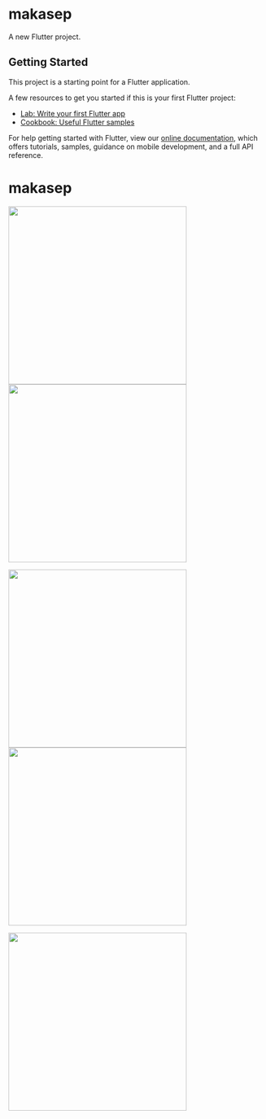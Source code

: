 # makasep

A new Flutter project.

## Getting Started

This project is a starting point for a Flutter application.

A few resources to get you started if this is your first Flutter project:

- [Lab: Write your first Flutter app](https://flutter.dev/docs/get-started/codelab)
- [Cookbook: Useful Flutter samples](https://flutter.dev/docs/cookbook)

For help getting started with Flutter, view our
[online documentation](https://flutter.dev/docs), which offers tutorials,
samples, guidance on mobile development, and a full API reference.
# makasep


<img src="https://github.com/aymansainshy/makasep/blob/main/assets/images/Screenshot%202023-09-14%20at%201.02.43%20PM.png" width="350"><img src="https://github.com/aymansainshy/makasep/blob/main/assets/images/WhatsApp%20Image%202023-09-14%20at%2011.53.53%20AM%20(1).jpeg" width="350"> 

<img src="https://github.com/aymansainshy/makasep/blob/main/assets/images/WhatsApp%20Image%202023-09-14%20at%2011.53.53%20AM.jpeg" width="350"> <img src="https://github.com/aymansainshy/makasep/blob/main/assets/images/WhatsApp%20Image%202023-09-14%20at%2011.53.52%20AM%20(1).jpeg" width="350"> 

<img src="https://github.com/aymansainshy/makasep/blob/main/assets/images/WhatsApp%20Image%202023-09-14%20at%2011.53.52%20AM.jpeg" width="350"> 
